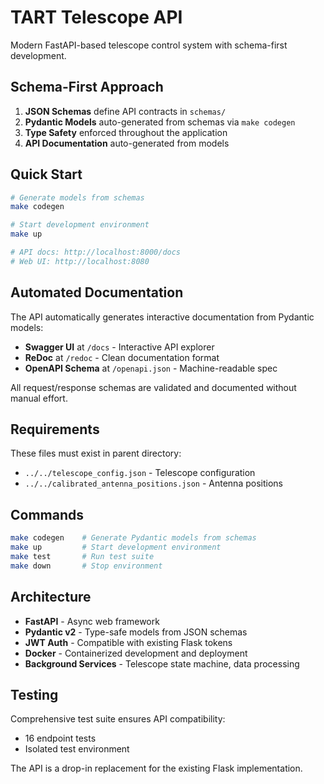 # TART Telescope API

Modern FastAPI-based telescope control system with schema-first development.

## Schema-First Approach

1. **JSON Schemas** define API contracts in `schemas/`
2. **Pydantic Models** auto-generated from schemas via `make codegen`
3. **Type Safety** enforced throughout the application
4. **API Documentation** auto-generated from models

## Quick Start

```bash
# Generate models from schemas
make codegen

# Start development environment
make up

# API docs: http://localhost:8000/docs
# Web UI: http://localhost:8080
```

## Automated Documentation

The API automatically generates interactive documentation from Pydantic models:
- **Swagger UI** at `/docs` - Interactive API explorer
- **ReDoc** at `/redoc` - Clean documentation format
- **OpenAPI Schema** at `/openapi.json` - Machine-readable spec

All request/response schemas are validated and documented without manual effort.

## Requirements

These files must exist in parent directory:
- `../../telescope_config.json` - Telescope configuration
- `../../calibrated_antenna_positions.json` - Antenna positions

## Commands

```bash
make codegen    # Generate Pydantic models from schemas
make up         # Start development environment
make test       # Run test suite
make down       # Stop environment
```

## Architecture

- **FastAPI** - Async web framework
- **Pydantic v2** - Type-safe models from JSON schemas
- **JWT Auth** - Compatible with existing Flask tokens
- **Docker** - Containerized development and deployment
- **Background Services** - Telescope state machine, data processing

## Testing

Comprehensive test suite ensures API compatibility:
- 16 endpoint tests
- Isolated test environment

The API is a drop-in replacement for the existing Flask implementation.
